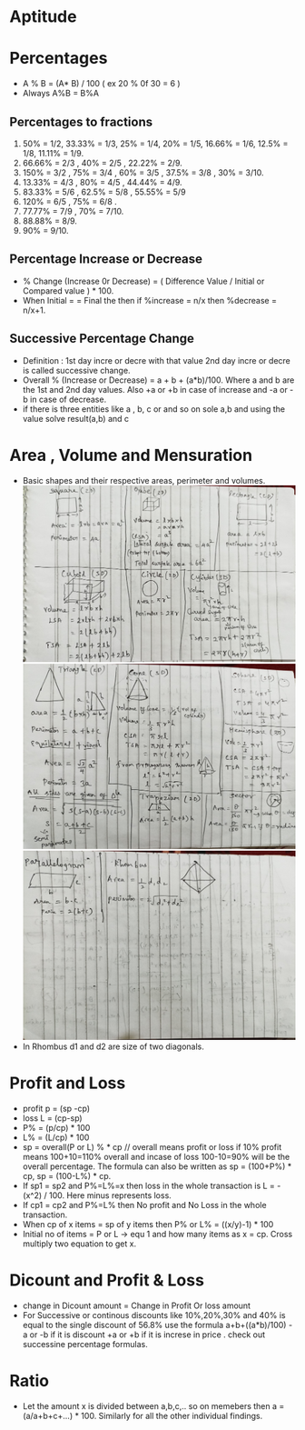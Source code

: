 # Aptitude

# Percentages
-	A % B = (A* B) / 100    ( ex 20 % 0f 30 = 6 )
-	Always  A%B = B%A
## Percentages to fractions
1.	50% = 1/2,  33.33% = 1/3,  25% = 1/4,  20% = 1/5, 16.66% = 1/6, 12.5% = 1/8,  11.11% = 1/9.
2.	66.66% = 2/3 ,  40% = 2/5  ,  22.22% = 2/9.
3.	150% = 3/2 , 75% = 3/4 , 60% = 3/5 ,  37.5% = 3/8 , 30% = 3/10.
4.	13.33% = 4/3 , 80% = 4/5 , 44.44% = 4/9.
5.	83.33% = 5/6 ,  62.5% = 5/8 ,  55.55% = 5/9
6.	120% = 6/5 , 75% = 6/8 .
7.	77.77% = 7/9 , 70% = 7/10.
8.	88.88% = 8/9.
9.	90% = 9/10.
## Percentage Increase or Decrease
-	% Change (Increase 0r Decrease) = ( Difference Value  /  Initial or Compared value ) * 100.
-	When Initial  = = Final the then if  %increase = n/x then %decrease = n/x+1.
## Successive Percentage Change
-	Definition : 1st day incre or decre with that value 2nd day incre or decre is called successive change.
-	Overall % (Increase or Decrease) = a + b + (a*b)/100. Where a and b are the 1st and 2nd day values. Also +a or +b in case of increase and -a or -b in case of decrease.
- if there is three entities like a , b, c or and so on sole a,b and using the value solve result(a,b) and c

# Area , Volume and Mensuration
- Basic shapes and their respective areas, perimeter and volumes.
![Shapes and Formulas](shapes_1.jpg)
![](shapes_2.jpg)
![](shapes_3.jpg)
- In Rhombus d1 and d2 are size of two diagonals.

# Profit and Loss
- profit  p = (sp -cp)
- loss L = (cp-sp) 
- P% = (p/cp) * 100
- L% = (L/cp) * 100
- sp = overall(P or L) % * cp // overall means profit or loss if 10% profit means 100+10=110% overall and incase of  loss 100-10=90% will be the overall percentage. The formula can also be written as sp = (100+P%) * cp, sp = (100-L%) * cp.
- If sp1 = sp2 and P%=L%=x then loss in the whole transaction is  L = - (x^2) / 100. Here minus represents loss.
- If cp1 = cp2 and P%=L% then No profit and No Loss in the whole transaction.
- When cp of x items = sp of y items then P% or L% = ((x/y)-1) * 100
- Initial no of items = P or L -> equ 1 and how many items as x = cp. Cross multiply two equation to get x.
# Dicount and Profit & Loss
- change in Dicount amount = Change in Profit Or loss amount
- For Successive or continous  discounts like 10%,20%,30% and 40% is equal to the single discount of 56.8% use the formula a+b+((a*b)/100) -a or -b if it is discount +a or +b if it is increse in price . check out successine percentage formulas.
# Ratio
- Let the amount x is divided between a,b,c,.. so on memebers then  a = (a/a+b+c+...) * 100. Similarly for all the other individual findings.